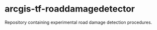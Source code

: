 # arcgis-tf-roaddamagedetector
Repository containing experimental road damage detection procedures. 
